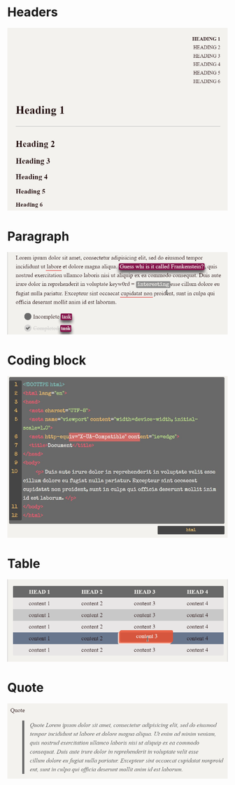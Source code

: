 # Headers 
![](./assets/heading.png)
# Paragraph 
![](./assets/paragraph.gif)
# Coding block 
![](./assets/coding.jpg)
# Table 
![](./assets/table.gif) 
# Quote
![](./assets/quote.png)
